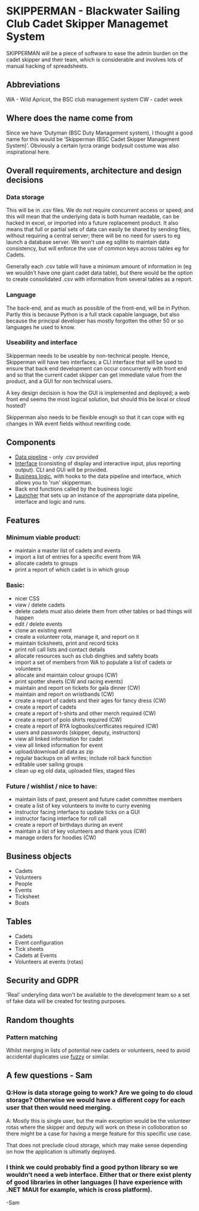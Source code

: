 # SKIPPERMAN - Blackwater Sailing Club Cadet Skipper Managemet System


SKIPPERMAN will be a piece of software to ease the admin burden on the cadet skipper and their team, which is considerable and involves lots of manual hacking of spreadsheets. 



## Abbreviations

WA - Wild Apricot, the BSC club management system
CW - cadet week

## Where does the name come from

Since we have ‘Dutyman (BSC Duty Management system), I thought a good name for this would be ‘Skipperman (BSC Cadet Skipper Management System)’. Obviously a certain lycra orange bodysuit costume was also inspirational here.

## Overall requirements, architecture and design decisions


### Data storage
 This will be in .csv files. We do not require concurrent access or speed; and this will mean that the underlying data is both human readable, can be hacked in excel, or imported into a future replacement product. It also means that full or partial sets of data can easily be shared by sending files, without requiring a central server; there will be no need for users to eg launch a database server. We won't use eg sqllite to maintain data consistency, but will enforce the use of common keys across tables eg for Cadets.

Generally each .csv table will have a minimum amount of information in (eg we wouldn't have one giant cadet data table), but there would be the option to create consolidated .csv with information from several tables as a report.

### Language
The back-end, and as much as possible of the front-end, will be in Python. Partly this is because Python is a full stack capable language, but also because the principal developer has mostly forgotten the other 50 or so languages he used to know.

### Useability and interface

Skipperman needs to be useable by non-technical people. Hence, Skipperman will have two interfaces; a CLI interface that will be used to ensure that back end development can occur concurrently with front end and so that the current cadet skipper can get immediate value from the product, and a GUI for non technical users. 

A key design decision is how the GUI is implemented and deployed; a web front end seems the most logical solution, but should this be local or cloud hosted?

Skipperman also needs to be flexible enough so that it can cope with eg changes in WA event fields without rewriting code.


## Components

- [Data pipeline](https://github.com/robcarver17/skipperman/tree/main/data_access/) - only .csv provided
- [Interface](https://github.com/robcarver17/skipperman/tree/main/interface/) (consisting of display and interactive input, plus reporting output). CLI and GUI will be provided.
- [Business logic](https://github.com/robcarver17/skipperman/tree/main/logic/), with hooks to the data pipeline and interface, which allows you to 'run' skipperman.
- Back end functions called by the business logic
- [Launcher](https://github.com/robcarver17/skipperman/tree/main/launcher/) that sets up an instance of the appropriate data pipeline, interface and logic and runs.


## Features

### Minimum viable product:

- maintain a master list of cadets and events
- import a list of entries for a specific event from WA
- allocate cadets to groups 
- print a report of which cadet is in which group


### Basic:

- nicer CSS
- view / delete cadets
- delete cadets must also delete them from other tables or bad things will happen
- edit / delete events  
- clone an existing event
- create a volunteer rota, manage it, and report on it
- maintain ticksheets, print and record ticks
- print roll call lists and contact details
- allocate resources such as club dinghies and safety boats
- import a set of members from WA to populate a list of cadets or volunteers
- allocate and maintain colour groups (CW)
- print spotter sheets (CW and racing events)
- maintain and report on tickets for gala dinner (CW)
- maintain and report on wristbands (CW)
- create a report of cadets and their ages for fancy dress (CW)
- create a report of cadets 
- create a report of t-shirts and other merch required (CW)
- create a report of polo shirts required (CW)
- create a report of RYA logbooks/certficates required (CW)
- users and passwords (skipper, deputy, instructors)
- view all linked information for cadet
- view all linked information for event
- upload/download all data as zip
- regular backups on all writes; include roll back function
- editable user sailing groups
- clean up eg old data, uploaded files, staged files

### Future / wishlist / nice to have:

- maintain lists of past, present and future cadet committee members
- create a list of key volunteers to invite to curry evening
- instructor facing interface to update ticks on a GUI
- instructor facing interface for roll call
- create a report of birthdays during an event
- maintain a list of key volunteers and thank yous (CW)
- manage orders for hoodies (CW)


## Business objects

- Cadets
- Volunteers
- People
- Events
- Ticksheet
- Boats


## Tables

- Cadets
- Event configuration
- Tick sheets
- Cadets at Events
- Volunteers at events (rotas)


## Security and GDPR

'Real' underyling data won't be available to the development team so a set of fake data will be created for testing purposes.

## Random thoughts

### Pattern matching

Whilst merging in lists of potential new cadets or volunteers, need to avoid accidental duplicates use [fuzzy](https://github.com/seatgeek/thefuzz) or similar.

## A few questions - Sam
### Q:How is data storage going to work? Are we going to do cloud storage? Otherwise we would have a different copy for each user that then would need merging.

A: Mostly this is single user, but the main exception would be the volunteer rotas where the skipper and deputy will work on these in colloboration so there might be a case for having a merge feature for this specific use case.

That does not preclude cloud storage, which may make sense depending on how the application is ultimatly deployed.

### I think we could probably find a good python library so we wouldn't need a web interface. Either that or there exist plenty of good libraries in other languages (I have experience with .NET MAUI for example, which is cross platform).

-Sam

